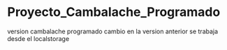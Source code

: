 # Proyecto_Cambalache_Programado
version cambalache programado
cambio en la version anterior se trabaja desde el localstorage
